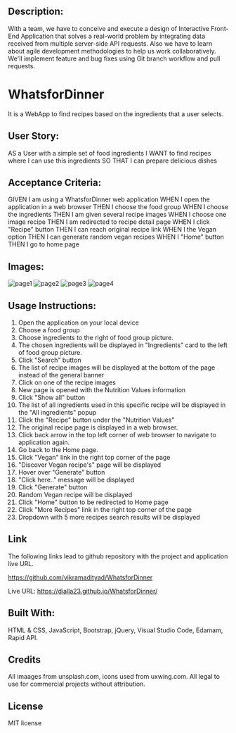 
## Description:
With a team, we have to conceive and execute a design of Interactive Front-End Application that solves a real-world problem by integrating data received from multiple server-side API requests. Also we have to learn about agile development methodologies to help us work collaboratively. We'll implement feature and bug fixes using Git branch workflow and pull requests. 

# WhatsforDinner
It is a WebApp to find recipes based on the ingredients that a user selects. 

## User Story:
AS a User with a simple set of food ingredients
I WANT to find recipes where I can use this ingredients
SO THAT I can prepare delicious dishes 

## Acceptance Criteria:
GIVEN I am using a WhatsforDinner web application
WHEN I open the application in a web browser
THEN I choose the food group
WHEN I choose the ingredients
THEN I am given several recipe images
WHEN I choose one image recipe
THEN I am redirected to recipe detail page
WHEN I click "Recipe" button
THEN I can reach original recipe link
WHEN I the Vegan option
THEN I can generate random vegan recipes
WHEN I "Home" button
THEN I go to home page

## Images:
![page1](https://github.com/vikramadityad/WhatsforDinner/assets/65060199/442c6782-32fc-4f1a-a6a1-78da55b334f2)
![page2](https://github.com/vikramadityad/WhatsforDinner/assets/65060199/b572ad30-04af-4439-8b98-061b1bf03efd)
![page3](https://github.com/vikramadityad/WhatsforDinner/assets/65060199/e1e260b7-eedd-40bb-80d9-70428a8c4aa2)
![page4](https://github.com/vikramadityad/WhatsforDinner/assets/65060199/231d4011-d896-4b1f-8cd2-df83c55f40f0)


## Usage Instructions:
1. Open the application on your local device
2. Choose a food group
3. Choose ingredients to the right of food group picture.
4. The chosen ingredients will be displayed in "Ingredients" card to the left of food group picture.
5. Click "Search" button
6. The list of recipe images will be displayed at the bottom of the page instead of the general banner
7. Click on one of the recipe images 
8. New page is opened with the Nutrition Values information
9. Click "Show all" button
10. The list of all ingredients used in this specific recipe will be displayed in the "All ingredients" popup
11. Click the "Recipe" button under the "Nutrition Values"
12. The original recipe page is displayed in a web browser.
13. Click back arrow in the top left corner of web browser to navigate to application again.
14.  Go back to the Home page.
15. Click "Vegan" link in the right top corner of the page
16. "Discover Vegan recipe's" page will be displayed
17. Hover over "Generate" button
18. "Click here.." message will be displayed
19. Click "Generate" button
20. Random Vegan recipe will be displayed
21. Click "Home" button to be redirected to Home page
22. Click "More Recipes" link in the right top corner of the page
23. Dropdown with 5 more recipes search results will be displayed


## Link 

The following links lead to github repository with the project and application live URL.

https://github.com/vikramadityad/WhatsforDinner

Live URL: https://dialla23.github.io/WhatsforDinner/


## Built With:
HTML & CSS, 
JavaScript, 
Bootstrap, 
jQuery, 
Visual Studio Code, 
Edamam, 
Rapid API.


## Credits
All imaages from unsplash.com, icons used from uxwing.com. All legal to use for commercial projects without attribution.

## License
MIT license 
